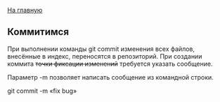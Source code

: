 [На главную](./readme.md)

## Коммитимся

При выполнении команды git commit изменения всех файлов, внесённые в индекс, переносятся в репозиторий. При создании коммита <del>точки фиксации изменений</del> требуется указать сообщение.

Параметр -m позволяет написать сообщение из командной строки.

git commit -m «fix bug»